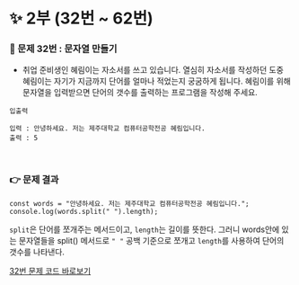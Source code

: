 # ✨ 2부 (32번 ~ 62번)

### 📃 문제 32번 : 문자열 만들기

- 취업 준비생인 혜림이는 자소서를 쓰고 있습니다. 열심히 자소서를 작성하던 도중 혜림이는 자기가 지금까지 단어를 얼마나 적었는지 궁굼하게 됩니다. 혜림이를 위해 문자열을 입력받으면 단어의 갯수를 출력하는 프로그램을 작성해 주세요.

```
입출력

입력 : 안녕하세요. 저는 제주대학교 컴퓨터공학전공 혜림입니다.
출력 : 5
```

<br>

### 👉 문제 결과

```
const words = "안녕하세요. 저는 제주대학교 컴퓨터공학전공 혜림입니다.";
console.log(words.split(" ").length);
```

`split`은 단어를 쪼개주는 메서드이고, `length`는 길이를 뜻한다. 그러니 words안에 있는 문자열들을 split() 메서드로 `" "` 공백 기준으로 쪼개고 `length`를 사용하여 단어의 갯수를 나타낸다.

[32번 문제 코드 바로보기](./032.js)
